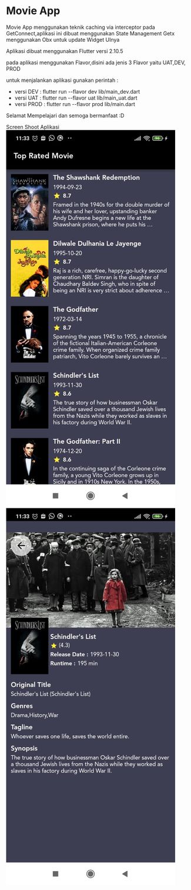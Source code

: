 # Movie App

Movie App menggunakan teknik caching via interceptor pada GetConnect,aplikasi
ini dibuat menggunakan State Management Getx menggunakan Obx
untuk update Widget UInya

Aplikasi dibuat menggunakan Flutter versi 2.10.5

pada aplikasi menggunakan Flavor,disini ada jenis 3 Flavor yaitu UAT,DEV, PROD

untuk menjalankan aplikasi gunakan perintah :

- versi DEV  : flutter run --flavor dev lib/main_dev.dart
- versi UAT  : flutter run --flavor uat lib/main_uat.dart
- versi PROD : flutter run --flavor prod lib/main.dart

 Selamat Mempelajari dan semoga bermanfaat :D

 Screen Shoot Aplikasi
 ![](images/home2.jpeg)
 ![](images/home1.jpeg)

